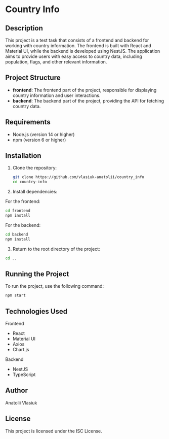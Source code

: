 # Country Info

## Description

This project is a test task that consists of a frontend and backend for working with country information. The frontend is built with React and Material UI, while the backend is developed using NestJS. The application aims to provide users with easy access to country data, including population, flags, and other relevant information.

## Project Structure

- **frontend**: The frontend part of the project, responsible for displaying country information and user interactions.
- **backend**: The backend part of the project, providing the API for fetching country data.

## Requirements

- Node.js (version 14 or higher)
- npm (version 6 or higher)

## Installation

1. Clone the repository:

   ```bash
   git clone https://github.com/vlasiuk-anatolii/country_info
   cd country-info

2. Install dependencies:

For the frontend:
```bash
cd frontend
npm install
```
For the backend:
```bash
cd backend
npm install
```

3. Return to the root directory of the project:
```bash
cd ..
```

## Running the Project

To run the project, use the following command:
```bash
npm start
```

## Technologies Used
Frontend

- React
- Material UI
- Axios
- Chart.js

Backend
- NestJS
- TypeScript

## Author
Anatolii Vlasiuk

## License
This project is licensed under the ISC License.